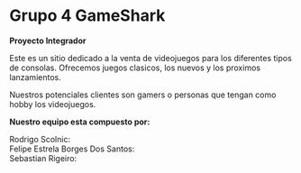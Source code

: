 # Grupo 4 GameShark
<strong>Proyecto Integrador</strong>

Este es un sitio dedicado a la venta de videojuegos para los diferentes tipos de consolas.
Ofrecemos juegos clasicos, los nuevos y los proximos lanzamientos.

Nuestros potenciales clientes son gamers o personas que tengan como hobby los videojuegos.

<strong>Nuestro equipo esta compuesto por:</strong>
<DL>
<DT>Rodrigo Scolnic:
<DD><inserte breve descripción>
<DT>Felipe Estrela Borges Dos Santos:
<DD><inserte breve descripción>
<DT>Sebastian Rigeiro:
<DD><inserte breve descripción>
</DL>